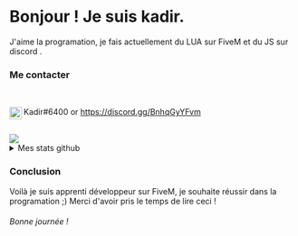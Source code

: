 # Bonjour ! Je suis kadir.

J'aime la programation, je fais actuellement du LUA sur FiveM et du JS sur discord .

### Me contacter

<br/>

<img align="left" alt="My discord" width="22px" src="https://cdn.jsdelivr.net/npm/simple-icons@v3/icons/discord.svg"> Kadir#6400 or https://discord.gg/BnhqGyYFvm
 
 <br />
 <a href="https://github.com/Kadir-FiveM">
<img src="https://discord.c99.nl/widget/theme-1/309410099217039371.png"> </a>
<br/>


<details> 
 <summary>Mes stats github</summary>

  <br />
  
  [![Kadir github stats](https://github-readme-stats.vercel.app/api?username=Kadir-FiveM)](https://github.com/Kadir-FiveM?tab=repositories)

  [![Top Langs](https://github-readme-stats.vercel.app/api/top-langs/?username=Kadir-FiveM)](https://github.com/Kadir-FiveM?tab=repositories)
  
</details>

### Conclusion

Voilà je suis apprenti développeur sur FiveM, je souhaite réussir dans la programation ;)
Merci d'avoir pris le temps de lire ceci ! 

###### Bonne journée !
